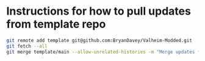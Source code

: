 # Instructions for how to pull updates from template repo
```bash
git remote add template git@github.com:BryanDavey/Valheim-Modded.git
git fetch --all
git merge template/main --allow-unrelated-histories -m "Merge updates from template repo
```
